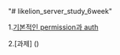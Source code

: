 "# likelion_server_study_6week" 

1.[기본적인 permission과 auth]('https://github.com/ParkJiSu28/likelion_server_study_6week/commit/d4fe251c209b888adb3b8beec2ed7718a0350452')

2.[과제]  ()
